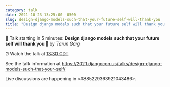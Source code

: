 ```yaml
---
category: talk
date: 2021-10-23 13:25:00 -0500
slug: design-django-models-such-that-your-future-self-will-thank-you
title: "Design django models such that your future self will thank you \U0001F44B"
---
```


:tada: Talk starting in 5 minutes: **Design django models such that your future self will thank you 👋** by *Tarun Garg*

:alarm_clock: Watch the talk at [13:30 CDT](https://time.is/compare/0130PM_23_October_2021_in_Chicago)

See the talk information at https://2021.djangocon.us/talks/design-django-models-such-that-your-self/

Live discussions are happening in <#885229363921043486>.